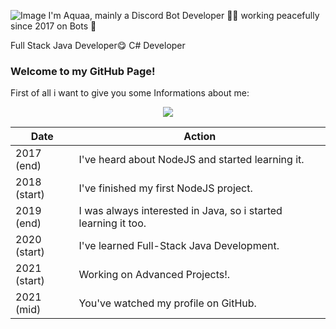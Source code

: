 ![Image](https://camo.githubusercontent.com/b40aa6e0a49e00065a11b3773f9f4d7098be2fed4da538a0a32abb74992a7869/68747470733a2f2f726973686176616e616e642e6769746875622e696f2f7374617469632f696d616765732f6772656574696e67732e676966)
I'm Aquaa, mainly a Discord Bot Developer 👨‍💻 working peacefully since 2017 on Bots 🚀

Full Stack Java Developer😋
C# Developer

### Welcome to my GitHub Page!
First of all i want to give you some Informations about me:



<p align='center'>
  <img align="center" src="https://github-readme-stats.vercel.app/api/top-langs/?username=Aquaaaaaaaa&show_icons=true&hide_border=true&theme=dark">
</p>




| Date | Action |
| - | - |
| 2017 (end) | I've heard about NodeJS and started learning it. |
| 2018 (start) | I've finished my first NodeJS project. |
| 2019 (end) | I was always interested in Java, so i started learning it too. |
| 2020 (start) | I've learned Full-Stack Java Development. |
| 2021 (start) | Working on Advanced Projects!. |
| 2021 (mid) | You've watched my profile on GitHub. |



